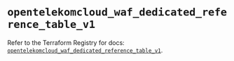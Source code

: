 # `opentelekomcloud_waf_dedicated_reference_table_v1`

Refer to the Terraform Registry for docs: [`opentelekomcloud_waf_dedicated_reference_table_v1`](https://registry.terraform.io/providers/opentelekomcloud/opentelekomcloud/1.36.9/docs/resources/waf_dedicated_reference_table_v1).
